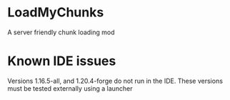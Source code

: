 # LoadMyChunks
 A server friendly chunk loading mod

# Known IDE issues

Versions 1.16.5-all, and 1.20.4-forge do not run in the IDE. These versions must be tested externally using a launcher